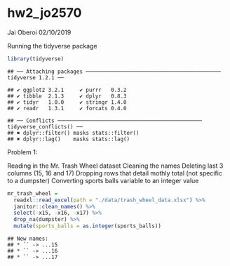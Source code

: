 hw2\_jo2570
================
Jai Oberoi
02/10/2019

Running the tidyverse
    package

``` r
library(tidyverse)
```

    ## ── Attaching packages ─────────────────────────────────────────── tidyverse 1.2.1 ──

    ## ✔ ggplot2 3.2.1     ✔ purrr   0.3.2
    ## ✔ tibble  2.1.3     ✔ dplyr   0.8.3
    ## ✔ tidyr   1.0.0     ✔ stringr 1.4.0
    ## ✔ readr   1.3.1     ✔ forcats 0.4.0

    ## ── Conflicts ────────────────────────────────────────────── tidyverse_conflicts() ──
    ## ✖ dplyr::filter() masks stats::filter()
    ## ✖ dplyr::lag()    masks stats::lag()

Problem 1:

Reading in the Mr. Trash Wheel dataset Cleaning the names Deleting last
3 columns (15, 16 and 17) Dropping rows that detail mothly total (not
specific to a dumpster) Converting sports balls variable to an integer
value

``` r
mr_trash_wheel = 
  readxl::read_excel(path = "./data/trash_wheel_data.xlsx") %>%
  janitor::clean_names() %>% 
  select(-x15, -x16, -x17) %>%
  drop_na(dumpster) %>% 
  mutate(sports_balls = as.integer(sports_balls))
```

    ## New names:
    ## * `` -> ...15
    ## * `` -> ...16
    ## * `` -> ...17
